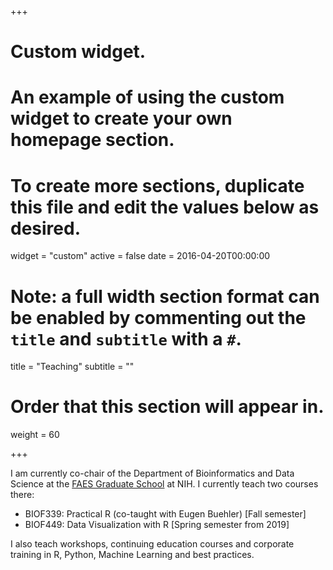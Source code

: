+++
# Custom widget.
# An example of using the custom widget to create your own homepage section.
# To create more sections, duplicate this file and edit the values below as desired.
widget = "custom"
active = false
date = 2016-04-20T00:00:00

# Note: a full width section format can be enabled by commenting out the `title` and `subtitle` with a `#`.
title = "Teaching"
subtitle = ""

# Order that this section will appear in.
weight = 60

+++

I am currently co-chair of the Department of Bioinformatics and Data Science at the 
[FAES Graduate School](https://faes.org/content/graduate-school) at NIH. I currently teach two courses there:

- BIOF339: Practical R (co-taught with Eugen Buehler) [Fall semester]
- BIOF449: Data Visualization with R [Spring semester from 2019]

I also teach workshops, continuing education courses and corporate training in R, Python, Machine Learning
and best practices. 
